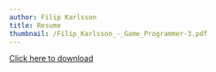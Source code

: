 ```yaml
---
author: Filip Karlsson
title: Resume
thumbnail: /Filip_Karlsson_-_Game_Programmer-3.pdf
---
```



<a href="/documents/my_doc.txt" download>Click here to download</a>
